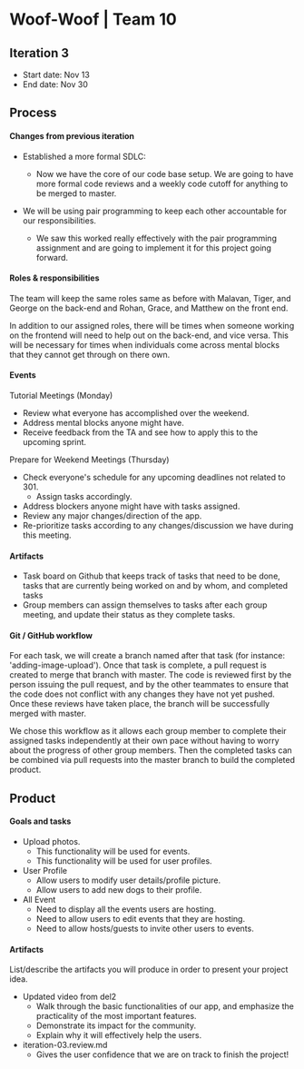 # Woof-Woof | Team 10

## Iteration 3

 * Start date: Nov 13
 * End date: Nov 30

## Process

#### Changes from previous iteration

* Established a more formal SDLC:
  * Now we have the core of our code base setup. We are going to have more formal code reviews and a weekly code cutoff for anything to be merged to master.

* We will be using pair programming to keep each other accountable for our responsibilities.
  * We saw this worked really effectively with the pair programming assignment and are going to implement it for this project going forward.

#### Roles & responsibilities

The team will keep the same roles same as before with Malavan, Tiger, and George on the back-end and Rohan, Grace, and Matthew on the front end.

In addition to our assigned roles, there will be times when someone working on the frontend will need to help out on the back-end, and vice versa. This will be necessary for times when individuals come across mental blocks that they cannot get through on there own.

#### Events

Tutorial Meetings (Monday)

* Review what everyone has accomplished over the weekend.
* Address mental blocks anyone might have.
* Receive feedback from the TA and see how to apply this to the upcoming sprint.

Prepare for Weekend Meetings (Thursday)

* Check everyone's schedule for any upcoming deadlines not related to 301.
  * Assign tasks accordingly.
* Address blockers anyone might have with tasks assigned.
* Review any major changes/direction of the app.
* Re-prioritize tasks according to any changes/discussion we have during this meeting.

#### Artifacts
 * Task board on Github that keeps track of tasks that need to be done, tasks that are currently being worked on and by whom, and completed tasks
 * Group members can assign themselves to tasks after each group meeting, and update their status as they complete tasks.

#### Git / GitHub workflow
For each task, we will create a branch named after that task (for instance: 'adding-image-upload'). Once that task is complete, a pull request is created to merge that branch with master. The code is reviewed first by the person issuing the pull request, and by the other teammates to ensure that the code does not conflict with any changes they have not yet pushed. Once these reviews have taken place, the branch will be successfully merged with master.  

We chose this workflow as it allows each group member to complete their assigned tasks independently at their own pace without having to worry about the progress of other group members. Then the completed tasks can be combined via pull requests into the master branch to build the completed product.

## Product

#### Goals and tasks

* Upload photos.
  * This functionality will be used for events.
  * This functionality will be used for user profiles.
* User Profile
  * Allow users to modify user details/profile picture.
  * Allow users to add new dogs to their profile.
* All Event
  * Need to display all the events users are hosting.
  * Need to allow users to edit events that they are hosting.
  * Need to allow hosts/guests to invite other users to events.

#### Artifacts

List/describe the artifacts you will produce in order to present your project idea.

* Updated video from del2
  * Walk through the basic functionalities of our app, and emphasize the practicality of the most important features.
  * Demonstrate its impact for the community.
  * Explain why it will effectively help the users.
* iteration-03.review.md
  * Gives the user confidence that we are on track to finish the project!
